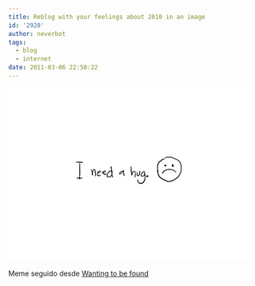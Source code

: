 ```yaml
---
title: Reblog with your feelings about 2010 in an image
id: '2920'
author: neverbot
tags:
  - blog
  - internet
date: 2011-03-06 22:50:22
---
```


![201103062249.jpg](./reblog-with-your-feelings-about-2010-in-an-image/201103062249.jpg)

Meme seguido desde [Wanting to be found](http://wantingtobefound.tumblr.com/post/2487211203/reblog-with-your-feelings-about-2010-in-a-gif)